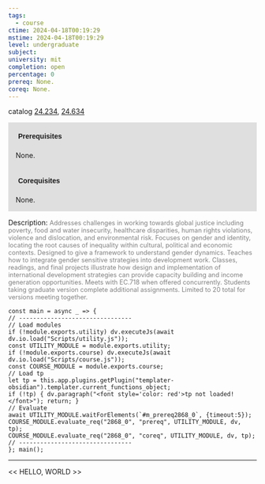 ```yaml
---
tags:
  - course
ctime: 2024-04-18T00:19:29
mstime: 2024-04-18T00:19:29
level: undergraduate
subject: 
university: mit
completion: open
percentage: 0
prereq: None.
coreq: None.
---
```


catalog [24.234](http://student.mit.edu/catalog/m24a.html#24.234), [24.634](http://student.mit.edu/catalog/m24a.html#24.634)

<span style="display: block; padding: 15px; background-color: rgb(100, 100, 100, 0.2);"><font id="m_prereq2868_0" style="display: block; font-family: Arial, sans-serif; font-weight: bold; padding: 5px">Prerequisites</font><br><span id="prereq2868_0">None.</span></span>
<span style="display: block; padding: 15px; background-color: rgb(100, 100, 100, 0.2);"><font id="m_coreq2868_0" style="display: block; font-family: Arial, sans-serif; font-weight: bold; padding: 5px">Corequisites</font><br><span id="coreq2868_0">None.</span></span>

<font style="">Description:</font>
<font style="color: grey; font-size: 0.8rem;">Addresses challenges in working towards global justice including poverty, food and water insecurity, healthcare disparities, human rights violations, violence and dislocation, and environmental risk. Focuses on gender and identity, locating the root causes of inequality within cultural, political and economic contexts. Designed to give a framework to understand gender dynamics. Teaches how to integrate gender sensitive strategies into development work. Classes, readings, and final projects illustrate how design and implementation of international development strategies can provide capacity building and income generation opportunities. Meets with EC.718 when offered concurrently. Students taking graduate version complete additional assignments. Limited to 20 total for versions meeting together.</font>

```dataviewjs
const main = async _ => {
// --------------------------------
// Load modules
if (!module.exports.utility) dv.executeJs(await dv.io.load("Scripts/utility.js"));
const UTILITY_MODULE = module.exports.utility;
if (!module.exports.course) dv.executeJs(await dv.io.load("Scripts/course.js"));
const COURSE_MODULE = module.exports.course;
// Load tp
let tp = this.app.plugins.getPlugin("templater-obsidian").templater.current_functions_object;
if (!tp) { dv.paragraph("<font style='color: red'>tp not loaded!</font>"); return; }
// Evaluate
await UTILITY_MODULE.waitForElements(`#m_prereq2868_0`, {timeout:5});
COURSE_MODULE.evaluate_req("2868_0", "prereq", UTILITY_MODULE, dv, tp);
COURSE_MODULE.evaluate_req("2868_0", "coreq", UTILITY_MODULE, dv, tp);
// --------------------------------
}; main();
```

---

<< HELLO, WORLD >>
